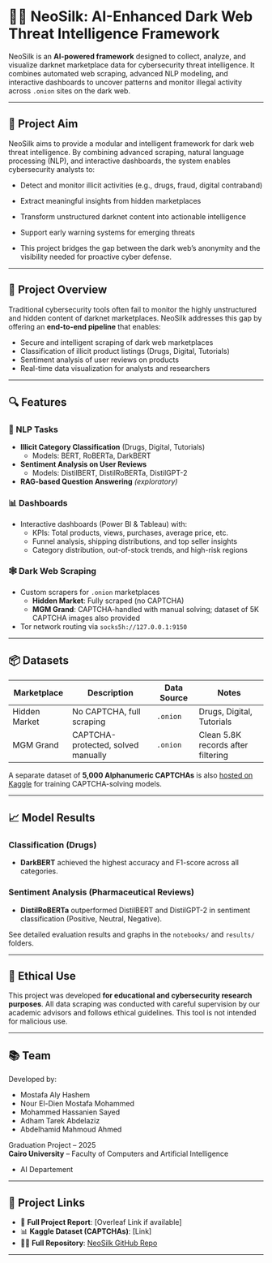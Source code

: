 # 🕵️‍♂️ NeoSilk: AI-Enhanced Dark Web Threat Intelligence Framework

NeoSilk is an **AI-powered framework** designed to collect, analyze, and visualize darknet marketplace data for cybersecurity threat intelligence. It combines automated web scraping, advanced NLP modeling, and interactive dashboards to uncover patterns and monitor illegal activity across `.onion` sites on the dark web.

---
## 🎯 Project Aim

NeoSilk aims to provide a modular and intelligent framework for dark web threat intelligence. By combining advanced scraping, natural language processing (NLP), and interactive dashboards, the system enables cybersecurity analysts to:

- Detect and monitor illicit activities (e.g., drugs, fraud, digital contraband)

- Extract meaningful insights from hidden marketplaces

- Transform unstructured darknet content into actionable intelligence

- Support early warning systems for emerging threats

- This project bridges the gap between the dark web’s anonymity and the visibility needed for proactive cyber defense.





---

## 🚀 Project Overview

Traditional cybersecurity tools often fail to monitor the highly unstructured and hidden content of darknet marketplaces. NeoSilk addresses this gap by offering an **end-to-end pipeline** that enables:

- Secure and intelligent scraping of dark web marketplaces
- Classification of illicit product listings (Drugs, Digital, Tutorials)
- Sentiment analysis of user reviews on products
- Real-time data visualization for analysts and researchers

---

## 🔍 Features

### 🧠 NLP Tasks
- **Illicit Category Classification** (Drugs, Digital, Tutorials)
  - Models: BERT, RoBERTa, DarkBERT
- **Sentiment Analysis on User Reviews**
  - Models: DistilBERT, DistilRoBERTa, DistilGPT-2
- **RAG-based Question Answering** *(exploratory)*

### 📊 Dashboards
- Interactive dashboards (Power BI & Tableau) with:
  - KPIs: Total products, views, purchases, average price, etc.
  - Funnel analysis, shipping distributions, and top seller insights
  - Category distribution, out-of-stock trends, and high-risk regions

### 🕸️ Dark Web Scraping
- Custom scrapers for `.onion` marketplaces
  - **Hidden Market**: Fully scraped (no CAPTCHA)
  - **MGM Grand**: CAPTCHA-handled with manual solving; dataset of 5K CAPTCHA images also provided
- Tor network routing via `socks5h://127.0.0.1:9150`

---

## 📦 Datasets

| Marketplace   | Description                     | Data Source | Notes                         |
|---------------|----------------------------------|-------------|-------------------------------|
| Hidden Market | No CAPTCHA, full scraping       | `.onion`    | Drugs, Digital, Tutorials     |
| MGM Grand     | CAPTCHA-protected, solved manually | `.onion` | Clean 5.8K records after filtering |

A separate dataset of **5,000 Alphanumeric CAPTCHAs** is also [hosted on Kaggle](https://www.kaggle.com/) for training CAPTCHA-solving models.

---

## 📈 Model Results

### Classification (Drugs)
- **DarkBERT** achieved the highest accuracy and F1-score across all categories.

### Sentiment Analysis (Pharmaceutical Reviews)
- **DistilRoBERTa** outperformed DistilBERT and DistilGPT-2 in sentiment classification (Positive, Neutral, Negative).

See detailed evaluation results and graphs in the `notebooks/` and `results/` folders.

---

## 🔐 Ethical Use

This project was developed **for educational and cybersecurity research purposes**. All data scraping was conducted with careful supervision by our academic advisors and follows ethical guidelines. This tool is not intended for malicious use.

---

## 📚 Team

Developed by:

- Mostafa Aly Hashem
- Nour El-Dien Mostafa Mohammed
- Mohammed Hassanien Sayed
- Adham Tarek Abdelaziz
- Abdelhamid Mahmoud Ahmed

Graduation Project – 2025  
**Cairo University**
– Faculty of Computers and Artificial Intelligence
- AI Departement

---

## 🔗 Project Links

- 🧠 **Full Project Report**: [Overleaf Link if available]
- 📊 **Kaggle Dataset (CAPTCHAs)**: [Link]
- 👨‍💻 **Full Repository**: [NeoSilk GitHub Repo](https://github.com/mostafa-aly-sayed/NeoSilk.git)

---

